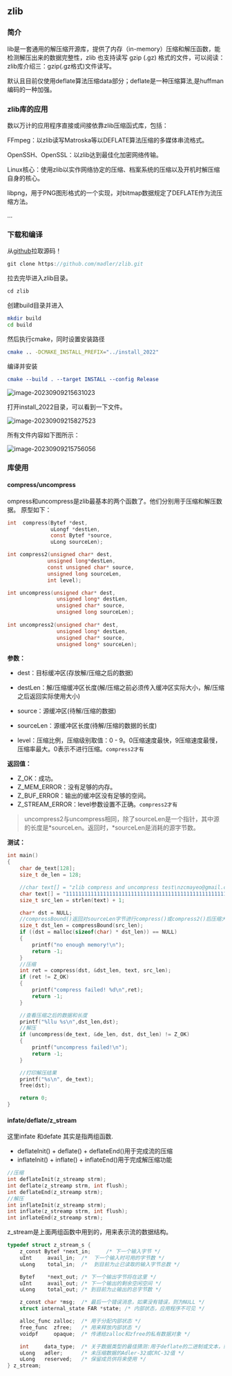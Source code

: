 ## zlib

### 简介

lib是一套通用的解压缩开源库，提供了内存（in-memory）压缩和解压函数，能检测解压出来的数据完整性，zlib 也支持读写 gzip (.gz) 格式的文件，可以阅读：zlib库介绍三：gzip(.gz格式)文件读写。

默认且目前仅使用deflate算法压缩data部分；deflate是一种压缩算法,是huffman编码的一种加强。
### zlib库的应用

数以万计的应用程序直接或间接依靠zlib压缩函式库，包括：

FFmpeg：以zlib读写Matroska等以DEFLATE算法压缩的多媒体串流格式。

OpenSSH、OpenSSL：以zlib达到最佳化加密网络传输。

Linux核心：使用zlib以实作网络协定的压缩、档案系统的压缩以及开机时解压缩自身的核心。

libpng，用于PNG图形格式的一个实现，对bitmap数据规定了DEFLATE作为流压缩方法。

...

### 下载和编译

从[github](https://github.com/madler/zlib)拉取源码！

```cpp
git clone https://github.com/madler/zlib.git
```

拉去完毕进入zlib目录。

```cpp
cd zlib
```

创建build目录并进入

```sh
mkdir build
cd build
```

然后执行cmake，同时设置安装路径

```sh
cmake .. -DCMAKE_INSTALL_PREFIX="../install_2022"
```

编译并安装

```cmake
cmake --build . --target INSTALL --config Release
```

![image-20230909215631023](assets/image-20230909215631023.png)

打开install_2022目录，可以看到一下文件。

![image-20230909215827523](assets/image-20230909215827523.png)

所有文件内容如下图所示：

![image-20230909215756056](assets/image-20230909215756056.png)



### 库使用

#### compress/uncompress

ompress和uncompress是zlib最基本的两个函数了。他们分别用于压缩和解压数据。 原型如下：

```c
int  compress(Bytef *dest,   			
              uLongf *destLen,			
              const Bytef *source, 		
              uLong sourceLen);			

int compress2(unsigned char* dest, 
			 unsigned long*destLen, 
			 const unsigned char* source,
			 unsigned long sourceLen, 
			 int level);				

int uncompress(unsigned char* dest, 
				unsigned long* destLen,
				unsigned char* source, 
				unsigned long sourceLen);
				
int uncompress2(unsigned char* dest,
				unsigned long* destLen,
				unsigned char* source, 
				unsigned long* sourceLen);
```

**参数：**

+ dest：目标缓冲区(存放解/压缩之后的数据)

+ destLen：解/压缩缓冲区长度(解/压缩之前必须传入缓冲区实际大小，解/压缩之后返回实际使用大小)

+ source：源缓冲区(待解/压缩的数据)

+ sourceLen：源缓冲区长度(待解/压缩的数据的长度)
+ level：压缩比例，压缩级别取值：0 - 9。0压缩速度最快，9压缩速度最慢，压缩率最大。0表示不进行压缩。`compress2才有`

**返回值：**

- Z_OK：成功。
- Z_MEM_ERROR：没有足够的内存。
- Z_BUF_ERROR：输出的缓冲区没有足够的空间。
- Z_STREAM_ERROR：level参数设置不正确。`compress2才有`

> uncompress2与uncompress相同，除了sourceLen是一个指针，其中源的长度是*sourceLen。返回时，*sourceLen是消耗的源字节数。

**测试：**

```c
int main()
{
	char de_text[128];
	size_t de_len = 128;

	//char text[] = "zlib compress and uncompress test\nzcmayeo@gmail.com\n2023-10-30\n";
	char text[] = "1111111111111111111111111111111111111111111111111111";
	size_t src_len = strlen(text) + 1;

	char* dst = NULL;
    //compressBound()返回对sourceLen字节进行compress()或compress2()后压缩大小的上界。它将在compress()或compress2()调用之前使用，以分配目标缓冲区。
	size_t dst_len = compressBound(src_len);
	if ((dst = malloc(sizeof(char) * dst_len)) == NULL)
	{
		printf("no enough memory!\n");
		return -1;
	}
	//压缩
	int ret = compress(dst, &dst_len, text, src_len);
	if (ret != Z_OK)
	{
		printf("compress failed! %d\n",ret);
		return -1;
	}

	//查看压缩之后的数据和长度
	printf("%llu %s\n",dst_len,dst);
	//解压
	if (uncompress(de_text, &de_len, dst, dst_len) != Z_OK)
	{
		printf("uncompress failed!\n");
		return -1;
	}

	//打印解压结果
	printf("%s\n", de_text);
	free(dst);

	return 0;
}
```

#### infate/deflate/z_stream

这里infate 和defate 其实是指两组函数.

- deflateInit() + deflate() + deflateEnd()用于完成流的压缩
- inflateInit() + inflate() + inflateEnd()用于完成解压缩功能

```c
//压缩
int deflateInit(z_streamp strm);
int deflate(z_streamp strm, int flush);
int deflateEnd(z_streamp strm);
//解压
int inflateInit(z_streamp strm);
int inflate(z_streamp strm, int flush);
int inflateEnd(z_streamp strm);
```

z_stream是上面两组函数中用到的，用来表示流的数据结构。

```c
typedef struct z_stream_s {
    z_const Bytef *next_in;     /* 下一个输入字节 */
    uInt     avail_in;  /*  下一个输入时可用的字节数 */
    uLong    total_in;  /*  到目前为止已读取的输入字节总数 */

    Bytef    *next_out; /* 下一个输出字节将在这里 */
    uInt     avail_out; /* 下一个输出的剩余空闲空间 */
    uLong    total_out; /* 到目前为止输出的总字节数 */

    z_const char *msg;  /* 最后一个错误消息，如果没有错误，则为NULL */
    struct internal_state FAR *state; /* 内部状态，应用程序不可见 */

    alloc_func zalloc;  /* 用于分配内部状态 */
    free_func  zfree;   /* 用来释放内部状态 */
    voidpf     opaque;  /* 传递给zalloc和zfree的私有数据对象 */

    int     data_type;  /* 关于数据类型的最佳猜测:用于deflate的二进制或文本，或用于膨胀的解码状态 */
    uLong   adler;      /* 未压缩数据的Adler-32或CRC-32值 */
    uLong   reserved;   /* 保留成员供将来使用 */
} z_stream;
```

